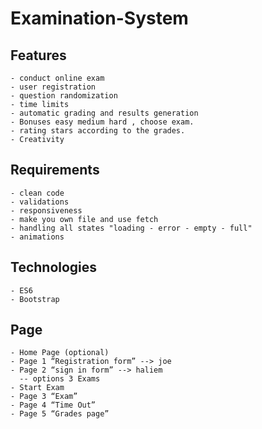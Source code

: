 # Examination-System

## Features
    - conduct online exam
    - user registration
    - question randomization
    - time limits
    - automatic grading and results generation
    - Bonuses easy medium hard , choose exam.
    - rating stars according to the grades.
    - Creativity
    
## Requirements 
    - clean code 
    - validations
    - responsiveness
    - make you own file and use fetch 
    - handling all states "loading - error - empty - full"
    - animations

## Technologies 
    - ES6
    - Bootstrap


## Page 
    - Home Page (optional)
    - Page 1 “Registration form” --> joe 
    - Page 2 “sign in form” --> haliem
      -- options 3 Exams
    - Start Exam
    - Page 3 “Exam”
    - Page 4 “Time Out”
    - Page 5 “Grades page”

